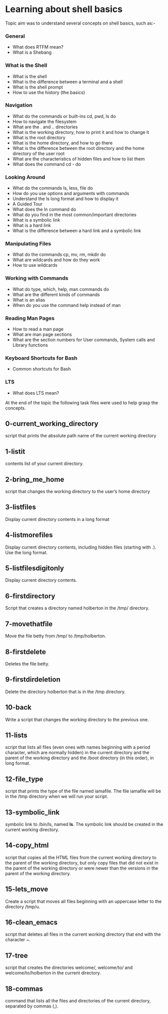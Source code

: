 # Learning about shell basics
Topic aim was to understand several concepts on shell basics, such as:-
### General
* What does RTFM mean?
* What is a Shebang

### What is the Shell
* What is the shell
* What is the difference between a terminal and a shell
* What is the shell prompt
* How to use the history (the basics)

### Navigation
* What do the commands or built-ins cd, pwd, ls do
* How to navigate the filesystem
* What are the . and .. directories
* What is the working directory, how to print it and how to change it
* What is the root directory
* What is the home directory, and how to go there
* What is the difference between the root directory and the home directory of the user root
* What are the characteristics of hidden files and how to list them
* What does the command cd - do

### Looking Around
* What do the commands ls, less, file do
* How do you use options and arguments with commands
* Understand the ls long format and how to display it
* A Guided Tour
* What does the ln command do
* What do you find in the most common/important directories
* What is a symbolic link
* What is a hard link
* What is the difference between a hard link and a symbolic link

### Manipulating Files
* What do the commands cp, mv, rm, mkdir do
* What are wildcards and how do they work
* How to use wildcards

### Working with Commands
* What do type, which, help, man commands do
* What are the different kinds of commands
* What is an alias
* When do you use the command help instead of man

### Reading Man Pages
* How to read a man page
* What are man page sections
* What are the section numbers for User commands, System calls and Library functions

### Keyboard Shortcuts for Bash
* Common shortcuts for Bash

### LTS
* What does LTS mean?

At the end of the topic the following task files were used to help grasp the concepts.

## 0-current_working_directory
script that prints the absolute path name of the current working directory
## 1-listit
contents list of your current directory.
## 2-bring_me_home
script that changes the working directory to the user’s home directory
## 3-listfiles
Display current directory contents in a long format
## 4-listmorefiles
Display current directory contents, including hidden files (starting with .). Use the long format.
## 5-listfilesdigitonly
Display current directory contents.
## 6-firstdirectory
Script that creates a directory named holberton in the /tmp/ directory.
## 7-movethatfile
Move the file betty from /tmp/ to /tmp/holberton.
## 8-firstdelete
Deletes the file betty.
## 9-firstdirdeletion
Delete the directory holberton that is in the /tmp directory.
## 10-back
Write a script that changes the working directory to the previous one.
## 11-lists
script that lists all files (even ones with names beginning with a period character, which are normally hidden) in the current directory and the parent of the working directory and the /boot directory (in this order), in long format.
## 12-file_type
script that prints the type of the file named iamafile. The file iamafile will be in the /tmp directory when we will run your script.
## 13-symbolic_link
symbolic link to /bin/ls, named __ls__. The symbolic link should be created in the current working directory.
## 14-copy_html
script that copies all the HTML files from the current working directory to the parent of the working directory, but only copy files that did not exist in the parent of the working directory or were newer than the versions in the parent of the working directory.
## 15-lets_move
Create a script that moves all files beginning with an uppercase letter to the directory /tmp/u.
## 16-clean_emacs
script that deletes all files in the current working directory that end with the character ~.
## 17-tree
script that creates the directories welcome/, welcome/to/ and welcome/to/holberton in the current directory.
## 18-commas
command that lists all the files and directories of the current directory, separated by commas (,).
